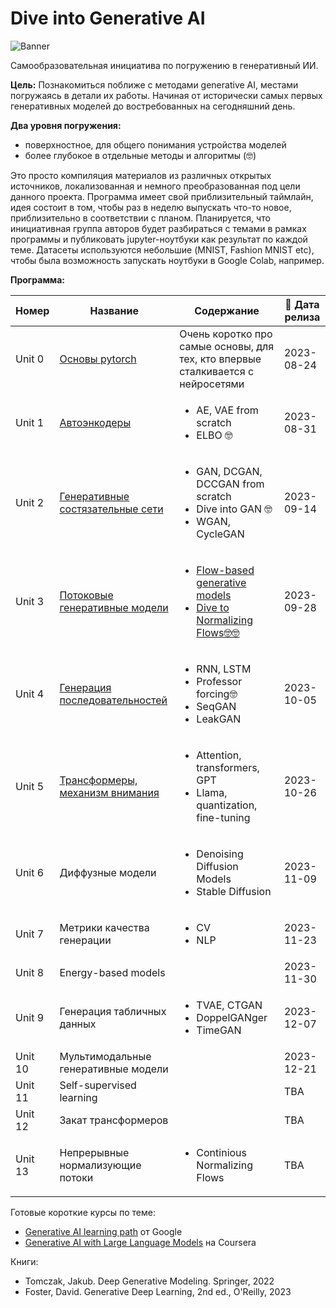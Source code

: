 # Dive into Generative AI

![Banner](https://github.com/sswt/dive2gai/assets/13690948/2787920a-db77-4d95-8e7b-1e8f2938ea86)

Самообразовательная инициатива по погружению в генеративный ИИ.

**Цель:** Познакомиться поближе с методами generative AI, местами погружаясь в детали их работы. Начиная от исторически самых первых генеративных моделей до востребованных на сегодняшний день.

**Два уровня погружения:**

* поверхностное, для общего понимания устройства моделей
* более глубокое в отдельные методы и алгоритмы (🤓)

Это просто компиляция материалов из различных открытых источников, локализованная и немного преобразованная под цели данного проекта. Программа имеет свой приблизительный таймлайн, идея состоит в том, чтобы раз в неделю выпускать что-то новое, приблизительно в соответствии с планом. Планируется, что инициативная группа авторов будет разбираться с темами в рамках программы и публиковать jupyter-ноутбуки как результат по каждой теме. Датасеты используются небольшие (MNIST, Fashion MNIST etc), чтобы была возможность запускать ноутбуки в Google Colab, например.

**Программа:**

| Номер  | Название       | Содержание     | 📆 Дата релиза  |
|--------|----------------|----------------|-----------------|
| Unit 0 | [Основы pytorch](https://github.com/sswt/dive2gai/tree/main/unit0) | Очень коротко про самые основы, для тех, кто впервые сталкивается с нейросетями | 2023-08-24 |
| Unit 1 | [Автоэнкодеры](https://github.com/sswt/dive2gai/tree/main/unit1)   | <ul><li>AE, VAE from scratch</li><li>ELBO 🤓</li></ul> | 2023-08-31 |
| Unit 2 | [Генеративные состязательные сети](https://github.com/sswt/dive2gai/tree/main/unit2)   | <ul><li>GAN, DCGAN, DCCGAN from scratch</li><li>Dive into GAN 🤓</li><li>WGAN, CycleGAN</li></ul> | 2023-09-14 |
| Unit 3 | [Потоковые генеративные модели](https://github.com/sswt/dive2gai/tree/main/unit3) | <ul><li>[Flow-based generative models](https://github.com/sswt/dive2gai/tree/main/unit3/NormalizingFlowsIntro.ipynb)</li><li>[Dive to Normalizing Flows🤓🤓](https://github.com/sswt/dive2gai/tree/main/unit3/DiveToNF.ipynb)</li></ul> | 2023-09-28 |
| Unit 4 | [Генерация последовательностей](https://github.com/sswt/dive2gai/tree/main/unit4) | <ul><li>RNN, LSTM</li><li>Professor forcing🤓</li><li>SeqGAN</li><li>LeakGAN</li></ul> | 2023-10-05 |
| Unit 5 | [Трансформеры, механизм внимания](https://github.com/sswt/dive2gai/tree/main/unit5) | <ul><li>Attention, transformers, GPT</li><li>Llama, quantization, fine-tuning</li></ul> | 2023-10-26 |
| Unit 6 | Диффузные модели | <ul><li>Denoising Diffusion Models</li><li>Stable Diffusion</li></ul> | 2023-11-09 |
| Unit 7 | Метрики качества генерации | <ul><li>CV</li><li>NLP</li></ul> | 2023-11-23 |
| Unit 8 | Energy-based models |  | 2023-11-30 |
| Unit 9 | Генерация табличных данных | <ul><li>TVAE, CTGAN</li><li>DoppelGANger</li><li>TimeGAN</li></ul> | 2023-12-07 |
| Unit 10 | Мультимодальные генеративные модели |  | 2023-12-21 |
| Unit 11 | Self-supervised learning |  | TBA |
| Unit 12 | Закат трансформеров |  | TBA |
| Unit 13 | Непрерывные нормализующие потоки | <ul><li>Continious Normalizing Flows</li></ul> | TBA |


Готовые короткие курсы по теме:

* [Generative AI learning path](https://www.cloudskillsboost.google/journeys/118) от Google
* [Generative AI with Large Language Models](https://www.coursera.org/learn/generative-ai-with-llms) на Coursera

Книги:

* Tomczak, Jakub. Deep Generative Modeling. Springer, 2022
* Foster, David. Generative Deep Learning, 2nd ed., O'Reilly, 2023

